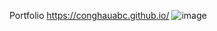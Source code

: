 Portfolio
https://conghauabc.github.io/
![image](https://user-images.githubusercontent.com/96273974/165132217-77125266-b362-4bc2-8200-763534e3b64d.png)
